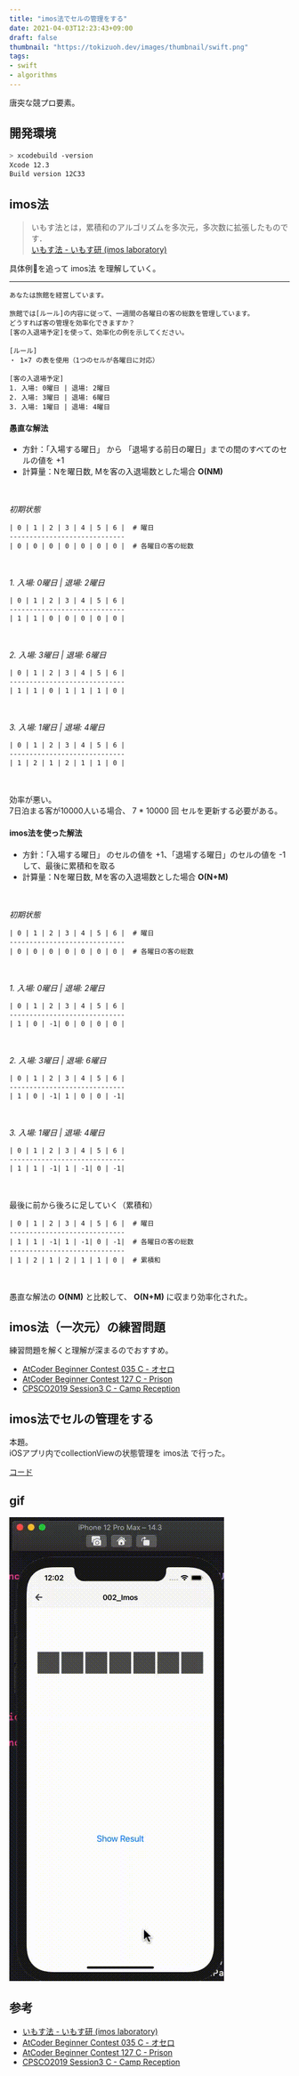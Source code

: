 ```yaml
---
title: "imos法でセルの管理をする"
date: 2021-04-03T12:23:43+09:00
draft: false
thumbnail: "https://tokizuoh.dev/images/thumbnail/swift.png"
tags:
- swift
- algorithms
---
```

  
唐突な競プロ要素。  
  
<!--more-->  
  
## 開発環境  
  
```bash
> xcodebuild -version
Xcode 12.3
Build version 12C33
```
  
## imos法  
  
> いもす法とは，累積和のアルゴリズムを多次元，多次数に拡張したものです．  
> [いもす法 - いもす研 (imos laboratory)](https://imoz.jp/algorithms/imos_method.html#:~:text=%E3%81%84%E3%82%82%E3%81%99%E6%B3%95%E3%81%A8%E3%81%AF,%E3%81%93%E3%81%A8%E3%81%8C%E3%82%8F%E3%81%8B%E3%81%A3%E3%81%A6%E3%81%84%E3%81%BE%E3%81%99%EF%BC%8E)  
  
具体例を追って imos法 を理解していく。  
  
---
  
```
あなたは旅館を経営しています。
  
旅館では[ルール]の内容に従って、一週間の各曜日の客の総数を管理しています。  
どうすれば客の管理を効率化できますか？  
[客の入退場予定]を使って、効率化の例を示してください。  
  
[ルール]
・ 1×7 の表を使用（1つのセルが各曜日に対応）
  
[客の入退場予定]
1. 入場: 0曜日 | 退場: 2曜日
2. 入場: 3曜日 | 退場: 6曜日
3. 入場: 1曜日 | 退場: 4曜日
```
  
#### 愚直な解法  
  
- 方針：「入場する曜日」 から 「退場する前日の曜日」までの間のすべてのセルの値を +1  
- 計算量：Nを曜日数, Mを客の入退場数とした場合 **O(NM)**  
  
　
  
*初期状態*
```
| 0 | 1 | 2 | 3 | 4 | 5 | 6 |  # 曜日 
-----------------------------
| 0 | 0 | 0 | 0 | 0 | 0 | 0 |  # 各曜日の客の総数 
```
  
　
  
*1. 入場: 0曜日 | 退場: 2曜日*
```
| 0 | 1 | 2 | 3 | 4 | 5 | 6 |  
-----------------------------
| 1 | 1 | 0 | 0 | 0 | 0 | 0 |  
```
  
　
  
*2. 入場: 3曜日 | 退場: 6曜日*
```
| 0 | 1 | 2 | 3 | 4 | 5 | 6 |  
-----------------------------
| 1 | 1 | 0 | 1 | 1 | 1 | 0 |  
```
  
　
  
*3. 入場: 1曜日 | 退場: 4曜日*
```
| 0 | 1 | 2 | 3 | 4 | 5 | 6 |  
-----------------------------
| 1 | 2 | 1 | 2 | 1 | 1 | 0 |  
```
  
　
  
効率が悪い。  
7日泊まる客が10000人いる場合、 7 * 10000 回 セルを更新する必要がある。  
  
#### imos法を使った解法  
  
- 方針：「入場する曜日」 のセルの値を +1、「退場する曜日」のセルの値を -1 して、最後に累積和を取る  
- 計算量：Nを曜日数, Mを客の入退場数とした場合 **O(N+M)**  
  
　
  
*初期状態*
```
| 0 | 1 | 2 | 3 | 4 | 5 | 6 |  # 曜日 
-----------------------------
| 0 | 0 | 0 | 0 | 0 | 0 | 0 |  # 各曜日の客の総数 
```
  
　
  
*1. 入場: 0曜日 | 退場: 2曜日*
```
| 0 | 1 | 2 | 3 | 4 | 5 | 6 |  
-----------------------------
| 1 | 0 | -1| 0 | 0 | 0 | 0 |  
```
  
　
  
*2. 入場: 3曜日 | 退場: 6曜日*
```
| 0 | 1 | 2 | 3 | 4 | 5 | 6 |  
-----------------------------
| 1 | 0 | -1| 1 | 0 | 0 | -1|  
```
  
　
  
*3. 入場: 1曜日 | 退場: 4曜日*
```
| 0 | 1 | 2 | 3 | 4 | 5 | 6 |  
-----------------------------
| 1 | 1 | -1| 1 | -1| 0 | -1|  
```
  
　
  
最後に前から後ろに足していく（累積和）  
  
```
| 0 | 1 | 2 | 3 | 4 | 5 | 6 |  # 曜日 
-----------------------------
| 1 | 1 | -1| 1 | -1| 0 | -1|  # 各曜日の客の総数 
-----------------------------
| 1 | 2 | 1 | 2 | 1 | 1 | 0 |  # 累積和
```
  
　
  
愚直な解法の **O(NM)** と比較して、 **O(N+M)** に収まり効率化された。  
  
## imos法（一次元）の練習問題  
  
練習問題を解くと理解が深まるのでおすすめ。  
  
- [AtCoder Beginner Contest 035 C - オセロ](https://atcoder.jp/contests/abc035/tasks/abc035_c)  
- [AtCoder Beginner Contest 127 C - Prison](https://atcoder.jp/contests/abc127/tasks/abc127_c)  
- [CPSCO2019 Session3 C - Camp Reception](https://atcoder.jp/contests/cpsco2019-s3/tasks/cpsco2019_s3_c)  
  
## imos法でセルの管理をする
  
本題。  
iOSアプリ内でcollectionViewの状態管理を imos法 で行った。  
  
[コード](https://github.com/tokizuoh/Pendula/pull/36)  
  
## gif
  
![](./1.gif)  
  
## 参考  
  
- [いもす法 - いもす研 (imos laboratory)](https://imoz.jp/algorithms/imos_method.html#:~:text=%E3%81%84%E3%82%82%E3%81%99%E6%B3%95%E3%81%A8%E3%81%AF,%E3%81%93%E3%81%A8%E3%81%8C%E3%82%8F%E3%81%8B%E3%81%A3%E3%81%A6%E3%81%84%E3%81%BE%E3%81%99%EF%BC%8E)  
- [AtCoder Beginner Contest 035 C - オセロ](https://atcoder.jp/contests/abc035/tasks/abc035_c)  
- [AtCoder Beginner Contest 127 C - Prison](https://atcoder.jp/contests/abc127/tasks/abc127_c)  
- [CPSCO2019 Session3 C - Camp Reception](https://atcoder.jp/contests/cpsco2019-s3/tasks/cpsco2019_s3_c)  